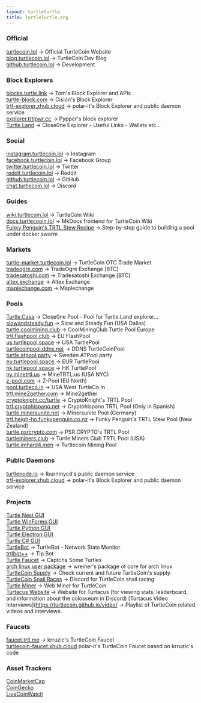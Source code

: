 ```yaml
---
layout: turtleturtle
title: TurtleTurtle.org
---
```

### Official
[turtlecoin.lol](http://turtlecoin.lol) → Official TurtleCoin Website  
[blog.turtlecoin.lol](https://medium.com/@turtlecoin) → TurtleCoin Dev Blog  
[github.turtlecoin.lol](https://github.com/turtlecoin) → Development  

### Block Explorers
[blocks.turtle.link](https://blocks.turtle.link) → Tom's Block Explorer and APIs  
[turtle-block.com](https://turtle-block.com) → Cision's Block Explorer  
[trtl-explorer.xhub.cloud](https://trtl-explorer.xhub.cloud) → polar-it's Block Explorer and public daemon service  
[explorer.trtlpwr.cc](https://explorer.trtlpwr.cc) → Pypper's block explorer  
[Turtle.Land](https://turtle.land/) → Close0ne Explorer - Useful Links - Wallets etc...

### Social
[instagram.turtlecoin.lol](https://www.instagram.com/_turtlecoin/) → Instagram                                                                             
[facebook.turtlecoin.lol](https://www.facebook.com/groups/204815433401566/) → Facebook Group  
[twitter.turtlecoin.lol](https://twitter.com/_turtlecoin) → Twitter  
[reddit.turtlecoin.lol](https://trtl.reddit.com) → Reddit  
[github.turtlecoin.lol](https://github.com/turtlecoin) → GitHub  
[chat.turtlecoin.lol](http://chat.turtlecoin.lol) → Discord  

### Guides
[wiki.turtlecoin.lol](https://github.com/turtlecoin/turtlecoin/wikis) → TurtleCoin Wiki  
[docs.turtlecooin.lol](https://docs.turtlecoin.lol) → MkDocs frontend for TurtleCoin Wiki  
[Funky Penguin's TRTL Stew Recipe](https://geek-cookbook.funkypenguin.co.nz/recipies/turtle-pool/) → Step-by-step guide to building a pool under docker swarm  

### Markets
[turtle-market.turtlecoin.lol](https://discord.gg/rMr8fxf) → TurtleCoin OTC Trade Market  
[tradeogre.com](https://tradeogre.com) → TradeOgre Exchange [BTC]  
[tradesatoshi.com](https://tradesatoshi.com/Exchange/?market=TRTL_BTC) → Tradesatoshi Exchange [BTC]  
[altex.exchange](https://altex.exchange/markets&pair=BTC_TRTL) → Altex Exchange  
[maplechange.com](https://maplechange.com) → Maplechange

### Pools
[Turtle.Casa](https://turtle.casa/) → Close0ne Pool - Pool for Turtle.Land explorer...
[slowandsteady.fun](http://slowandsteady.fun) → Slow and Steady Fun (USA Dallas)  
[turtle.coolmining.club](https://turtle.coolmining.club) → CoolMiningClub Turtle Pool Europe   
[trtl.flashpool.club](https://trtl.flashpool.club/) → EU FlashPool  
[us.turtlepool.space](http://us.turtlepool.space/) → USA TurtlePool  
[turtlecoinpool.ddns.net](http://turtlecoinpool.ddns.net/) → DDNS TurtleCoinPool   
[turtle.atpool.party](http://turtle.atpool.party/) → Sweden ATPool.party  
[eu.turtlepool.space](http://eu.turtlepool.space/) → EUR TurtlePool  
[hk.turtlepool.space](http://hk.turtlepool.space/) → HK TurtlePool  
[ny.minetrtl.us](http://ny.minetrtl.us) → MineTRTL.us (USA NYC)  
[z-pool.com](http://z-pool.com) → Z-Pool (EU North)  
[pool.turtleco.in](http://pool.turtleco.in/) → USA West TurtleCo.In  
[trtl.mine2gether.com](http://trtl.mine2gether.com/) → Mine2gether  
[cryptoknight.cc/turtle](http://cryptoknight.cc/turtle/) → CryptoKnight's TRTL Pool  
[trtl.cryptohispano.net](https://trtl.cryptohispano.net) → Cryptohispano TRTL Pool (Only in Spanish)  
[turtle.minersunite.net](https://turtle.minersunite.net) → Minersunite Pool (Germany)  
[trtl.heigh-ho.funkypenguin.co.nz](https://trtl.heigh-ho.funkypenguin.co.nz) → Funky Penguin's TRTL Stew Pool (New Zealand)  
[turtle.psrcrypto.com](http://turtle.psrcrypto.com) → PSR CRYPTO's TRTL Pool  
[turtleminers.club](http://turtleminers.club) → Turtle Miners Club TRTL Pool (USA)  
[turtle.imhard4.men](http://turtle.imhard4.men/) → Turtlecoin Mining Pool

### Public Daemons
[turtlenode.io](http://turtlenode.io) → Iburnmycd's public daemon service  
[trtl-explorer.xhub.cloud](https://trtl-explorer.xhub.cloud) → polar-it's Block Explorer and public daemon service 

### Projects  
[Turtle Nest GUI](https://github.com/turtlecoin/turtle-wallet-go)  
[Turtle WinForms GUI](https://github.com/turtlecoin/turtle-wallet-winforms)  
[Turtle Python GUI](https://github.com/turtlecoin/turtle-wallet-python)  
[Turtle Electron GUI](https://github.com/turtlecoin/turtle-wallet-electron)  
[Turtle C# GUI](https://github.com/turtlecoin/turtle-wallet-csharp)  
[TurtleBot](https://github.com/CaptainMeatloaf/TurtleBot) → TurtleBot - Network Stats Monitor  
[trtlbot++](https://github.com/krruzic/trtlbotplusplus) → Tip Bot  
[Turtle Faucet](https://faucet.trtl.me) → Captcha Some Turtles  
[arch linux user package](https://aur.archlinux.org/packages/turtlecoin-git/) → wreiner's package of core for arch linux  
[TurtleCoin Supply](http://turtlecoin.supply) → Check current and future TurtleCoin's supply.  
[TurtleCoin Snail Races](https://discord.gg/xUyS7Xm) → Discord for TurtleCoin snail racing  
[Turtle Miner](http://turtleminer.com/) → Web Miner for TurtleCoin  
[Turtacus Website](http://turtacus.com/) → Website for Turtacus (for viewing stats, leaderboard, and information about the colosseum in Discord)
[Turtacus Video Interviews](https://turtlecoin.github.io/video/ → Playlist of TurtleCoin related videos and interviews.

### Faucets
[faucet.trtl.me](https://faucet.trtl.me) → krruzic's TurtleCoin Faucet  
[turtlecoin-faucet.xhub.cloud](http://turtlecoin-faucet.xhub.cloud) polar-it's TurtleCoin Faucet based on krruzic's code

### Asset Trackers
[CoinMarketCap](https://coinmarketcap.com/currencies/turtlecoin/)  
[CoinGecko](https://www.coingecko.com/en/coins/turtlecoin)  
[LiveCoinWatch](https://www.livecoinwatch.com/price/TurtleCoin-TRTL)  
